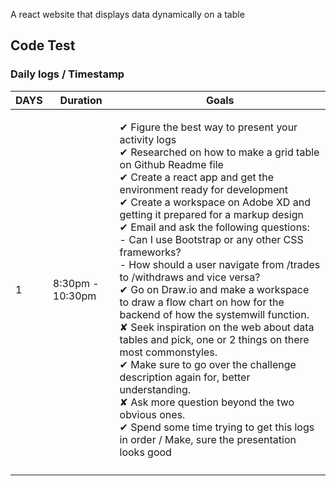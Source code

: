 A react website that displays data dynamically on a table

## Code Test


### Daily logs / Timestamp

| DAYS | Duration | Goals |
|------|------------------|-------------------------------------------------------------------------------------------------------------------------------------------------------------------------------------------------------------------------------------------------------------------------------------------------------------------------------------------------------------------------------------------------------------------------------------------------------------------------------------------------------------------------------------------------------------------------------------------------------------------------------------------------------------------------------------------------------------------------------------------------------------------------------------------------------------------------------------------------------------------------------------|
| 1 | 8:30pm - 10:30pm |<p>✔ Figure the best way to present your activity logs<br>✔ Researched on how to make a grid table on Github Readme file<br>✔ Create a react app and get the environment ready for development<br>✔ Create a workspace on Adobe XD and getting it prepared for a markup design<br>✔ Email and ask the following questions:<br>      - Can I use Bootstrap or any other CSS frameworks?<br>      - How should a user navigate from /trades to /withdraws and vice versa?<br>✔ Go on Draw.io and make a workspace to draw a flow chart on how for the backend of how the systemwill function.<br>✘ Seek inspiration on the web about data tables and pick, one or 2 things on there most commonstyles.<br>✔ Make sure to go over the challenge description again for, better understanding.<br>✘ Ask more question beyond the two obvious ones.<br>✔ Spend some time trying to get this logs in order / Make, sure the presentation looks good<br>|
|  |  |  |
